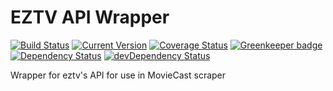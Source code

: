 # EZTV API Wrapper

[![Build Status](https://img.shields.io/travis/MovieCast/eztv-api/master.svg?branch=master)](https://travis-ci.org/MovieCast/eztv-api)
[![Current Version](https://img.shields.io/npm/v/@moviecast/eztv-api.svg)](https://www.npmjs.com/package/@moviecast/eztv-api)
[![Coverage Status](https://img.shields.io/coveralls/github/MovieCast/eztv-api/master.svg)](https://coveralls.io/github/MovieCast/eztv-api?branch=master)
[![Greenkeeper badge](https://badges.greenkeeper.io/MovieCast/eztv-api.svg)](https://greenkeeper.io/)
[![Dependency Status](https://img.shields.io/david/MovieCast/eztv-api.svg)](https://david-dm.org/MovieCast/eztv-api)
[![devDependency Status](https://img.shields.io/david/dev/MovieCast/eztv-api.svg)](https://david-dm.org/MovieCast/eztv-api?type=dev)

Wrapper for eztv's API for use in MovieCast scraper